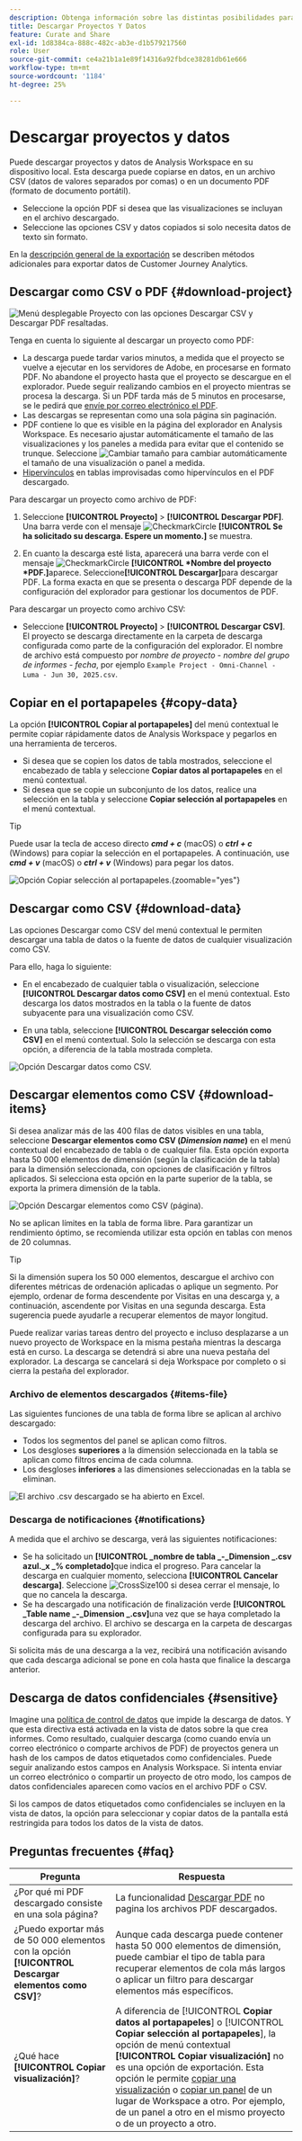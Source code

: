 ```yaml
---
description: Obtenga información sobre las distintas posibilidades para descargar datos de su proyecto de Analysis Workspace.
title: Descargar Proyectos Y Datos
feature: Curate and Share
exl-id: 1d8384ca-888c-482c-ab3e-d1b579217560
role: User
source-git-commit: ce4a21b1a1e89f14316a92fbdce38281db61e666
workflow-type: tm+mt
source-wordcount: '1184'
ht-degree: 25%

---
```


# Descargar proyectos y datos

Puede descargar proyectos y datos de Analysis Workspace en su dispositivo local. Esta descarga puede copiarse en datos, en un archivo CSV (datos de valores separados por comas) o en un documento PDF (formato de documento portátil).

* Seleccione la opción PDF si desea que las visualizaciones se incluyan en el archivo descargado.
* Seleccione las opciones CSV y datos copiados si solo necesita datos de texto sin formato.

En la [descripción general de la exportación](/help/analysis-workspace/export/export-project-overview.md) se describen métodos adicionales para exportar datos de Customer Journey Analytics.

## Descargar como CSV o PDF {#download-project}

![Menú desplegable Proyecto con las opciones Descargar CSV y Descargar PDF resaltadas.](assets/download-project.png)

Tenga en cuenta lo siguiente al descargar un proyecto como PDF:

* La descarga puede tardar varios minutos, a medida que el proyecto se vuelve a ejecutar en los servidores de Adobe, en procesarse en formato PDF. No abandone el proyecto hasta que el proyecto se descargue en el explorador.  Puede seguir realizando cambios en el proyecto mientras se procesa la descarga. Si un PDF tarda más de 5 minutos en procesarse, se le pedirá que [envíe por correo electrónico el PDF](../curate-share/send-schedule-files.md).
* Las descargas se representan como una sola página sin paginación.
* PDF contiene lo que es visible en la página del explorador en Analysis Workspace. Es necesario ajustar automáticamente el tamaño de las visualizaciones y los paneles a medida para evitar que el contenido se trunque. Seleccione ![Cambiar tamaño](/help/assets/icons/Resize.svg) para cambiar automáticamente el tamaño de una visualización o panel a medida.
* [Hipervínculos](/help/analysis-workspace/visualizations/freeform-table/freeform-table-hyperlinks.md) en tablas improvisadas como hipervínculos en el PDF descargado.



Para descargar un proyecto como archivo de PDF:

1. Seleccione **[!UICONTROL Proyecto]** > **[!UICONTROL Descargar PDF]**.
Una barra verde con el mensaje ![CheckmarkCircle](/help/assets/icons/CheckmarkCircle.svg) **[!UICONTROL Se ha solicitado su descarga. Espere un momento.]** se muestra.

1. En cuanto la descarga esté lista, aparecerá una barra verde con el mensaje ![CheckmarkCircle](/help/assets/icons/CheckmarkCircle.svg) **[!UICONTROL *Nombre del proyecto *PDF.]**&#x200B;aparece.
Seleccione&#x200B;**[!UICONTROL Descargar]**&#x200B;para descargar PDF. La forma exacta en que se presenta o descarga PDF depende de la configuración del explorador para gestionar los documentos de PDF.


Para descargar un proyecto como archivo CSV:

* Seleccione **[!UICONTROL Proyecto]** > **[!UICONTROL Descargar CSV]**. El proyecto se descarga directamente en la carpeta de descarga configurada como parte de la configuración del explorador. El nombre de archivo está compuesto por *nombre de proyecto* - *nombre del grupo de informes* - *fecha*, por ejemplo `Example Project - Omni-Channel - Luma - Jun 30, 2025.csv`.

## Copiar en el portapapeles {#copy-data}

La opción **[!UICONTROL Copiar al portapapeles]** del menú contextual le permite copiar rápidamente datos de Analysis Workspace y pegarlos en una herramienta de terceros.

* Si desea que se copien los datos de tabla mostrados, seleccione el encabezado de tabla y seleccione **Copiar datos al portapapeles** en el menú contextual.
* Si desea que se copie un subconjunto de los datos, realice una selección en la tabla y seleccione **Copiar selección al portapapeles** en el menú contextual.

>[!TIP]
>
>Puede usar la tecla de acceso directo **_cmd + c_** (macOS) o **_ctrl + c_** (Windows) para copiar la selección en el portapapeles. A continuación, use **_cmd + v_** (macOS) o **_ctrl + v_** (Windows) para pegar los datos.


![Opción Copiar selección al portapapeles. ](assets/copy-clipboard.png){zoomable="yes"}

## Descargar como CSV {#download-data}

Las opciones Descargar como CSV del menú contextual le permiten descargar una tabla de datos o la fuente de datos de cualquier visualización como CSV.

Para ello, haga lo siguiente:

* En el encabezado de cualquier tabla o visualización, seleccione **[!UICONTROL Descargar datos como CSV]** en el menú contextual. Esto descarga los datos mostrados en la tabla o la fuente de datos subyacente para una visualización como CSV. 

<!-- Only relevant as soon as CJA supports Map visualization 
  >[!NOTE]
  >
  >  Note: the Map visualization does not support this option.
-->

* En una tabla, seleccione **[!UICONTROL Descargar selección como CSV]** en el menú contextual. Solo la selección se descarga con esta opción, a diferencia de la tabla mostrada completa.

![Opción Descargar datos como CSV.](assets/download-data-as-csv.png)

## Descargar elementos como CSV {#download-items}

Si desea analizar más de las 400 filas de datos visibles en una tabla, seleccione **Descargar elementos como CSV (_Dimension name_)** en el menú contextual del encabezado de tabla o de cualquier fila. Esta opción exporta hasta 50 000 elementos de dimensión (según la clasificación de la tabla) para la dimensión seleccionada, con opciones de clasificación y filtros aplicados. Si selecciona esta opción en la parte superior de la tabla, se exporta la primera dimensión de la tabla.

![Opción Descargar elementos como CSV (página).](assets/download-items-as-csv.png)

No se aplican límites en la tabla de forma libre. Para garantizar un rendimiento óptimo, se recomienda utilizar esta opción en tablas con menos de 20 columnas.

>[!TIP]
>
> Si la dimensión supera los 50 000 elementos, descargue el archivo con diferentes métricas de ordenación aplicadas o aplique un segmento. Por ejemplo, ordenar de forma descendente por Visitas en una descarga y, a continuación, ascendente por Visitas en una segunda descarga. Esta sugerencia puede ayudarle a recuperar elementos de mayor longitud.

Puede realizar varias tareas dentro del proyecto e incluso desplazarse a un nuevo proyecto de Workspace en la misma pestaña mientras la descarga está en curso. La descarga se detendrá si abre una nueva pestaña del explorador. La descarga se cancelará si deja Workspace por completo o si cierra la pestaña del explorador.


### Archivo de elementos descargados {#items-file}

Las siguientes funciones de una tabla de forma libre se aplican al archivo descargado:

* Todos los segmentos del panel se aplican como filtros.
* Los desgloses **superiores** a la dimensión seleccionada en la tabla se aplican como filtros encima de cada columna.
* Los desgloses **inferiores** a las dimensiones seleccionadas en la tabla se eliminan.

![El archivo .csv descargado se ha abierto en Excel.](assets/download-items-file.png)

### Descarga de notificaciones {#notifications}

A medida que el archivo se descarga, verá las siguientes notificaciones:

* Se ha solicitado un **[!UICONTROL _nombre de tabla _-_Dimension _.csv azul._x _% completado]**&#x200B;que indica el progreso. Para cancelar la descarga en cualquier momento, selecciona **[!UICONTROL Cancelar descarga]**. Seleccione ![CrossSize100](/help/assets/icons/CrossSize100.svg) si desea cerrar el mensaje, lo que no cancela la descarga.
* Se ha descargado una notificación de finalización verde **[!UICONTROL _Table name _-_Dimension _.csv]**&#x200B;una vez que se haya completado la descarga del archivo. El archivo se descarga en la carpeta de descargas configurada para su explorador.

Si solicita más de una descarga a la vez, recibirá una notificación avisando que cada descarga adicional se pone en cola hasta que finalice la descarga anterior.


## Descarga de datos confidenciales {#sensitive}

Imagine una [política de control de datos](/help/data-views/data-governance.md) que impide la descarga de datos. Y que esta directiva está activada en la vista de datos sobre la que crea informes. Como resultado, cualquier descarga (como cuando envía un correo electrónico o comparte archivos de PDF) de proyectos genera un hash de los campos de datos etiquetados como confidenciales. Puede seguir analizando estos campos en Analysis Workspace. Si intenta enviar un correo electrónico o compartir un proyecto de otro modo, los campos de datos confidenciales aparecen como vacíos en el archivo PDF o CSV.

Si los campos de datos etiquetados como confidenciales se incluyen en la vista de datos, la opción para seleccionar y copiar datos de la pantalla está restringida para todos los datos de la vista de datos.

## Preguntas frecuentes {#faq}

| Pregunta | Respuesta |
| --- | --- |
| ¿Por qué mi PDF descargado consiste en una sola página? | La funcionalidad [Descargar PDF](#download-as-csv-or-pdf) no pagina los archivos PDF descargados. |
| ¿Puedo exportar más de 50 000 elementos con la opción **[!UICONTROL Descargar elementos como CSV]**? | Aunque cada descarga puede contener hasta 50 000 elementos de dimensión, puede cambiar el tipo de tabla para recuperar elementos de cola más largos o aplicar un filtro para descargar elementos más específicos. |
| ¿Qué hace **[!UICONTROL Copiar visualización]**? | A diferencia de [!UICONTROL **Copiar datos al portapapeles**] o [!UICONTROL **Copiar selección al portapapeles**], la opción de menú contextual **[!UICONTROL Copiar visualización]** no es una opción de exportación. Esta opción le permite [copiar una visualización](/help/analysis-workspace/visualizations/freeform-analysis-visualizations.md#context-menu) o [copiar un panel](/help/analysis-workspace/c-panels/panels.md#context-menu) de un lugar de Workspace a otro. Por ejemplo, de un panel a otro en el mismo proyecto o de un proyecto a otro. |
